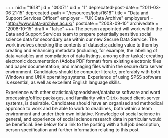 +++
nid = "1618"
jid = "00071"
uid = "1"
deprecated-post-date = "2011-03-06 21:15"
deprecated-path = "/resources/jobs/1618"
title = "Data and Support Services Officer"
employer = "UK Data Archive"
employerurl = "http://www.data-archive.ac.uk/"
postdate = "2008-09-10"
archivedate = "2008-10-15"
draft = "false"
+++
The person appointed will work within the Data and Support Services team
to prepare potentially sensitive social science data for secondary use
within our new Secure Data Service. The work involves checking the
contents of datasets; adding value to them by creating and enhancing
metadata (including, for example, the labelling of data variables and
compilation of data listings, among other tasks); creating electronic
documentation (Adobe PDF format) from existing electronic files and
paper documentation; and managing files within the secure data server
environment. Candidates should be computer literate, preferably with
both Windows and UNIX operating systems. Experience of using SPSS
software is essential, as well as excellent English language skills.
  
Experience with other statistical/spreadsheet/database software and word
processing/office packages, and familiarity with Citrix-based
client-server systems, is desirable. Candidates should have an organised
and methodical approach to work and be able to work to deadlines, both
within a team environment and under their own initiative. Knowledge of
social science in general, and experience of social science research
data in particular would be beneficial. See below for a link to the
posting with a full job description, person specification and further
information relating to this post.
